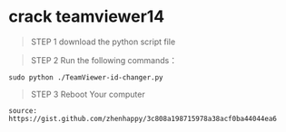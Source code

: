 # crack teamviewer14
> STEP 1 download the python script file

> STEP 2 Run the following commands：

	sudo python ./TeamViewer-id-changer.py

> STEP 3 Reboot Your computer

`source: https://gist.github.com/zhenhappy/3c808a198715978a38acf0ba44044ea6`